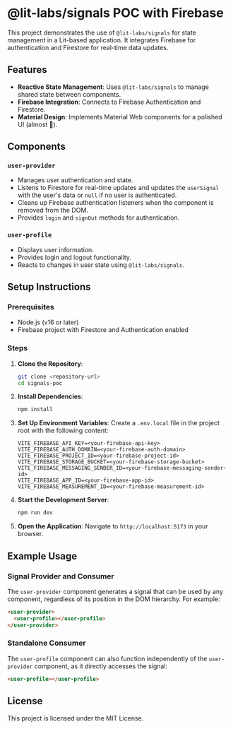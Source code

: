 # @lit-labs/signals POC with Firebase 

This project demonstrates the use of `@lit-labs/signals` for state management in a Lit-based application. It integrates Firebase for authentication and Firestore for real-time data updates.

## Features
- **Reactive State Management**: Uses `@lit-labs/signals` to manage shared state between components.
- **Firebase Integration**: Connects to Firebase Authentication and Firestore.
- **Material Design**: Implements Material Web components for a polished UI (almost 🤠).

## Components

### `user-provider`
- Manages user authentication and state.
- Listens to Firestore for real-time updates and updates the `userSignal` with the user's data or `null` if no user is authenticated.
- Cleans up Firebase authentication listeners when the component is removed from the DOM.
- Provides `login` and `signOut` methods for authentication.

### `user-profile`
- Displays user information.
- Provides login and logout functionality.
- Reacts to changes in user state using `@lit-labs/signals`.

## Setup Instructions

### Prerequisites
- Node.js (v16 or later)
- Firebase project with Firestore and Authentication enabled

### Steps
1. **Clone the Repository**:
   ```bash
   git clone <repository-url>
   cd signals-poc
   ```

2. **Install Dependencies**:
   ```bash
   npm install
   ```

3. **Set Up Environment Variables**:
   Create a `.env.local` file in the project root with the following content:
   ```env
   VITE_FIREBASE_API_KEY=<your-firebase-api-key>
   VITE_FIREBASE_AUTH_DOMAIN=<your-firebase-auth-domain>
   VITE_FIREBASE_PROJECT_ID=<your-firebase-project-id>
   VITE_FIREBASE_STORAGE_BUCKET=<your-firebase-storage-bucket>
   VITE_FIREBASE_MESSAGING_SENDER_ID=<your-firebase-messaging-sender-id>
   VITE_FIREBASE_APP_ID=<your-firebase-app-id>
   VITE_FIREBASE_MEASUREMENT_ID=<your-firebase-measurement-id>
   ```

4. **Start the Development Server**:
   ```bash
   npm run dev
   ```

5. **Open the Application**:
   Navigate to `http://localhost:5173` in your browser.

## Example Usage

### Signal Provider and Consumer
The `user-provider` component generates a signal that can be used by any component, regardless of its position in the DOM hierarchy. For example:

```html
<user-provider>
  <user-profile></user-profile>
</user-provider>
```

### Standalone Consumer
The `user-profile` component can also function independently of the `user-provider` component, as it directly accesses the signal:

```html
<user-profile></user-profile>
```

## License
This project is licensed under the MIT License.
